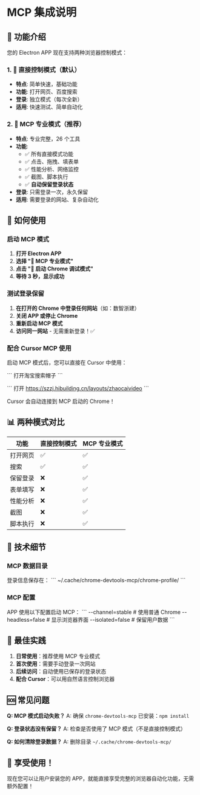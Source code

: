 # MCP 集成说明

## 🎉 功能介绍

您的 Electron APP 现在支持两种浏览器控制模式：

### 1. 🎯 直接控制模式（默认）

- **特点**: 简单快速，基础功能
- **功能**: 打开网页、百度搜索
- **登录**: 独立模式（每次全新）
- **适用**: 快速测试、简单自动化

### 2. 🚀 MCP 专业模式（推荐）

- **特点**: 专业完整，26 个工具
- **功能**:
  - ✅ 所有直接模式功能
  - ✅ 点击、拖拽、填表单
  - ✅ 性能分析、网络监控
  - ✅ 截图、脚本执行
  - ✅ **自动保留登录状态**
- **登录**: 只需登录一次，永久保留
- **适用**: 需要登录的网站、复杂自动化

## 🚀 如何使用

### 启动 MCP 模式

1. **打开 Electron APP**
2. **选择 "🚀 MCP 专业模式"**
3. **点击 "🚀 启动 Chrome 调试模式"**
4. **等待 3 秒，显示成功**

### 测试登录保留

1. **在打开的 Chrome 中登录任何网站**（如：数智浙建）
2. **关闭 APP 或停止 Chrome**
3. **重新启动 MCP 模式**
4. **访问同一网站** - 无需重新登录！✅

### 配合 Cursor MCP 使用

启动 MCP 模式后，您可以直接在 Cursor 中使用：

\`\`\`
打开淘宝搜索帽子
\`\`\`

\`\`\`
打开 https://szzj.hibuilding.cn/layouts/zhaocaivideo
\`\`\`

Cursor 会自动连接到 MCP 启动的 Chrome！

## 📊 两种模式对比

| 功能     | 直接控制模式 | MCP 专业模式 |
| -------- | ------------ | ------------ |
| 打开网页 | ✅           | ✅           |
| 搜索     | ✅           | ✅           |
| 保留登录 | ❌           | ✅           |
| 表单填写 | ❌           | ✅           |
| 性能分析 | ❌           | ✅           |
| 截图     | ❌           | ✅           |
| 脚本执行 | ❌           | ✅           |

## 🔧 技术细节

### MCP 数据目录

登录信息保存在：
\`\`\`
~/.cache/chrome-devtools-mcp/chrome-profile/
\`\`\`

### MCP 配置

APP 使用以下配置启动 MCP：
\`\`\`
--channel=stable # 使用普通 Chrome
--headless=false # 显示浏览器界面
--isolated=false # 保留用户数据
\`\`\`

## 🎯 最佳实践

1. **日常使用**：推荐使用 MCP 专业模式
2. **首次使用**：需要手动登录一次网站
3. **后续访问**：自动使用已保存的登录状态
4. **配合 Cursor**：可以用自然语言控制浏览器

## 🆘 常见问题

**Q: MCP 模式启动失败？**
A: 确保 `chrome-devtools-mcp` 已安装：`npm install`

**Q: 登录状态没有保留？**
A: 检查是否使用了 MCP 模式（不是直接控制模式）

**Q: 如何清除登录数据？**
A: 删除目录 `~/.cache/chrome-devtools-mcp/`

## 🎉 享受使用！

现在您可以让用户安装您的 APP，就能直接享受完整的浏览器自动化功能，无需额外配置！
